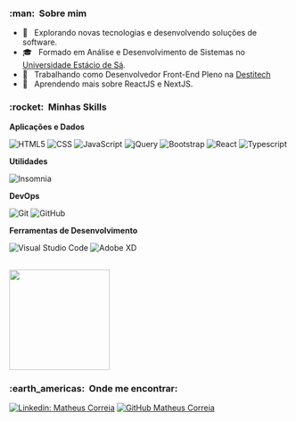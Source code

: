 <h3> :man: &nbsp;Sobre mim </h3>

- 🤔 &nbsp; Explorando novas tecnologias e desenvolvendo soluções de software.
- 🎓 &nbsp; Formado em Análise e Desenvolvimento de Sistemas no <a href="https://estacio.br/">Universidade Estácio de Sá</a>.
- 💼 &nbsp; Trabalhando como Desenvolvedor Front-End Pleno na <a href="https://destitech.com.br/">Destitech</a>
- 🌱 &nbsp; Aprendendo mais sobre ReactJS e NextJS.

<h3> :rocket: &nbsp;Minhas Skills </h3>

**Aplicações e Dados**

  ![HTML5](https://img.shields.io/badge/-HTML5-333333?style=flat&logo=HTML5)
  ![CSS](https://img.shields.io/badge/-CSS-333333?style=flat&logo=CSS3&logoColor=1572B6)
  ![JavaScript](https://img.shields.io/badge/-JavaScript-333333?style=flat&logo=javascript)
  ![jQuery](https://img.shields.io/badge/-jQuery-333333?style=flat&logo=jquery)
  ![Bootstrap](https://img.shields.io/badge/-Bootstrap-333333?style=flat&logo=bootstrap)
  ![React](https://img.shields.io/badge/-React-333333?style=flat&logo=react)
  ![Typescript](https://img.shields.io/badge/-Typescript-333333?style=flat&logo=typescript)

**Utilidades**

  ![Insomnia](https://img.shields.io/badge/-Insomnia-333333?style=flat&logo=insomnia)

**DevOps**

  ![Git](https://img.shields.io/badge/-Git-333333?style=flat&logo=git)
  ![GitHub](https://img.shields.io/badge/-GitHub-333333?style=flat&logo=github)

**Ferramentas de Desenvolvimento**

  ![Visual Studio Code](https://img.shields.io/badge/-Visual%20Studio%20Code-333333?style=flat&logo=visual-studio-code&logoColor=007ACC)
  ![Adobe XD](https://img.shields.io/badge/-Adobe%20XD-333333?style=flat&logo=adobe-xd&logoColor=007ACC)

<br/>

<a href="https://github.com/MatCorreia">
  <img height="180em" src="https://github-readme-stats.vercel.app/api?username=MatCorreia&show_icons=true&theme=github_dark" />
</a>

<br/>

<h3> :earth_americas: &nbsp;Onde me encontrar: </h3> 

[![Linkedin: Matheus Correia](https://img.shields.io/badge/-MathCorreia-blue?style=flat-square&logo=Linkedin&logoColor=white&link=https://www.linkedin.com/in/mathcorreia/)](https://www.linkedin.com/in/mathcorreia/)
[![GitHub Matheus Correia]( https://img.shields.io/github/followers/MatCorreia?label=follow&style=social)](https://github.com/MatCorreia/)
